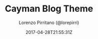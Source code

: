 ---
title: "Cayman Blog Theme"
github: https://github.com/lorepirri/cayman-blog
demo: https://lorepirri.github.io/cayman-blog/
author: Lorenzo Pirritano (@lorepirri)

ssg:
  - Jekyll
cms:
  - No Cms
date: 2017-04-28T21:55:31Z
github_branch: master
description: "Cayman Blog is a Jekyll theme for GitHub Pages, based on Cayman theme"
---